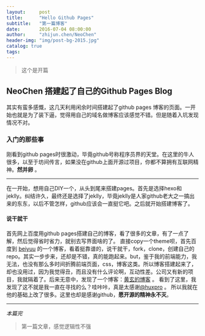 ```yaml
---
layout:     post
title:      "Hello Github Pages"
subtitle:   "第一篇博客"
date:       2016-07-04 08:00:00
author:     "zhijun.chen/NeoChen"
header-img: "img/post-bg-2015.jpg"
catalog: true
tags:
---
```


> 这个是开篇

## NeoChen 搭建起了自己的Github Pages Blog

其实有蛮多感慨，这几天利用闲余时间搭建起了github pages 博客的页面。一开始也就是为了装下逼，觉得用自己的域名做博客应该感觉不错。但是随着入坑发现情况不对。

### 入门的那些事

刚看到github pages时很激动，毕竟github号称程序员界的天堂。在这里的牛人很多，以至于坊间传言，如果没在github上面开源过项目，你都不算拥有互联网精神。**然并卵** 。 

-----

在一开始，想用自己DIY一个，从头到尾来搭建pages。首先是选择hexo和jeklly。纠结许久，最终还是选择了jeklly，毕竟jeklly是人家github老大之一搞出来的东东，以后不管怎样，github应该会一直挺它吧。之后就开始搭建博客了。

#### 说干就干

首先网上百度用github pages搭建自己的博客，看了很多的文章，有了一点了解，然后觉得省时省力，就别去写界面啥的了。 直接copy一个theme呗，首先百度到 [beiyuu](http://beiyuu.com/github-pages) 的一个博客，看着挺靠谱的，说干就干，fork，clone，创建自己的repo。其实一步步来，还却是不错，真的能跑起来。but，鉴于我的前端能力，我无法，也没有那么多时间折腾前端页面，css，博客这类。所以博客搭建起来了，却也没用过，因为我觉得丑，而且没有什么评论啊，互动性差。公司又有新的项目，我就隔着了。后来无意中，发现了一个博客：[黄玄的博客](huangxuan.me) 。 看到了这里，我发现了这不就是我一直在寻找的么？哇咔咔，真是太感谢[@huxpro](https:www.github.com/huxpro) 。 所以我就在他的基础上改了很多。这里也却是感谢github，**愿开源的精神永不灭**。

----

*本篇完*

>第一篇文章，感觉逻辑性不强





